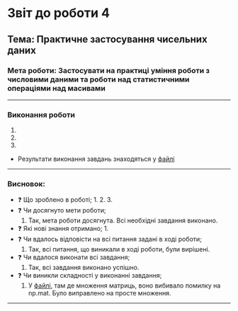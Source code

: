 # Звіт до роботи 4
## Тема: Практичне застосування чисельних даних
### Мета роботи: Застосувати на практиці уміння роботи з числовими даними та роботи над статистичними операціями над масивами

---
### Виконання роботи
 1.  
 2. 
 3. 
    
* Результати виконання завдань знаходяться у [файлі](1.ipynb)

---
### Висновок:

- :question: Що зроблено в роботі;
    1. 
    2. 
    3. 
- :question: Чи досягнуто мети роботи;
    1. Так, мета роботи досягнута. Всі необхідні завдання виконано.
- :question: Які нові знання отримано;
    1. 
- :question: Чи вдалось відповісти на всі питання задані в ході роботи;
    1. Так, всі питання, що виникали в ході роботи, були вирішені.
- :question: Чи вдалося виконати всі завдання;
    1. Так, всі завдання виконано успішно.
- :question: Чи виникли складності у виконанні завдання;
    1. У [файлі](2.ipynb), там де множення матриць, воно вибивало помилку на np.mat. Було виправлено на просте множення. 




---